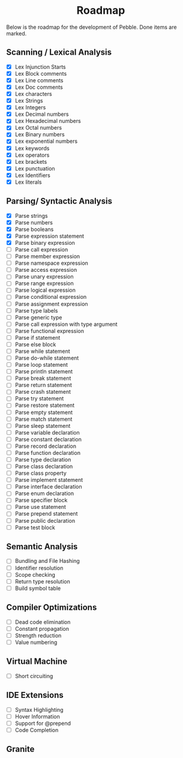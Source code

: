 <h1 align=center>Roadmap</h1>
Below is the roadmap for the development of Pebble. Done items are marked.

## Scanning / Lexical Analysis

-   [x] Lex Injunction Starts
-   [x] Lex Block comments
-   [x] Lex Line comments
-   [x] Lex Doc comments
-   [x] Lex characters
-   [x] Lex Strings
-   [x] Lex Integers
-   [x] Lex Decimal numbers
-   [x] Lex Hexadecimal numbers
-   [x] Lex Octal numbers
-   [x] Lex Binary numbers
-   [x] Lex exponential numbers
-   [x] Lex keywords
-   [x] Lex operators
-   [x] Lex brackets
-   [x] Lex punctuation
-   [x] Lex Identifiers
-   [x] Lex literals

## Parsing/ Syntactic Analysis

-   [x] Parse strings
-   [x] Parse numbers
-   [x] Parse booleans
-   [x] Parse expression statement
-   [x] Parse binary expression
-   [ ] Parse call expression
-   [ ] Parse member expression
-   [ ] Parse namespace expression
-   [ ] Parse access expression
-   [ ] Parse unary expression
-   [ ] Parse range expression
-   [ ] Parse logical expression
-   [ ] Parse conditional expression
-   [ ] Parse assignment expression
-   [ ] Parse type labels
-   [ ] Parse generic type
-   [ ] Parse call expression with type argument
-   [ ] Parse functional expression
-   [ ] Parse if statement
-   [ ] Parse else block
-   [ ] Parse while statement
-   [ ] Parse do-while statement
-   [ ] Parse loop statement
-   [ ] Parse println statement
-   [ ] Parse break statement
-   [ ] Parse return statement
-   [ ] Parse crash statement
-   [ ] Parse try statement
-   [ ] Parse restore statement
-   [ ] Parse empty statement
-   [ ] Parse match statement
-   [ ] Parse sleep statement
-   [ ] Parse variable declaration
-   [ ] Parse constant declaration
-   [ ] Parse record declaration
-   [ ] Parse function declaration
-   [ ] Parse type declaration
-   [ ] Parse class declaration
-   [ ] Parse class property
-   [ ] Parse implement statement
-   [ ] Parse interface declaration
-   [ ] Parse enum declaration
-   [ ] Parse specifier block
-   [ ] Parse use statement
-   [ ] Parse prepend statement
-   [ ] Parse public declaration
-   [ ] Parse test block

## Semantic Analysis

-   [ ] Bundling and File Hashing
-   [ ] Identifier resolution
-   [ ] Scope checking
-   [ ] Return type resolution
-   [ ] Build symbol table

## Compiler Optimizations

-   [ ] Dead code elimination
-   [ ] Constant propagation
-   [ ] Strength reduction
-   [ ] Value numbering

## Virtual Machine

-   [ ] Short circuiting

## IDE Extensions

-   [ ] Syntax Highlighting
-   [ ] Hover Information
-   [ ] Support for @prepend
-   [ ] Code Completion

## Granite
